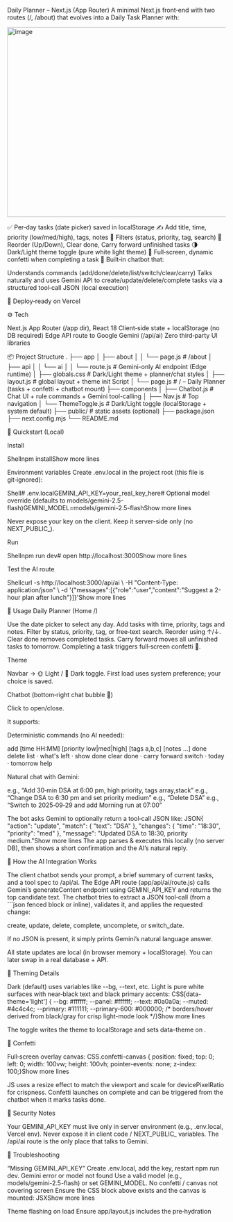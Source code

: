 Daily Planner – Next.js (App Router)
A minimal Next.js front‑end with two routes (/, /about) that evolves into a Daily Task Planner with:

<img width="910" height="437" alt="image" src="https://github.com/user-attachments/assets/d4f04274-38ff-4a18-ba42-853012caa01b" />

✅ Per‑day tasks (date picker) saved in localStorage
✍️ Add title, time, priority (low/med/high), tags, notes
🔎 Filters (status, priority, tag, search)
🔀 Reorder (Up/Down), Clear done, Carry forward unfinished tasks
🌗 Dark/Light theme toggle (pure white light theme)
🎉 Full‑screen, dynamic confetti when completing a task
🤖 Built‑in chatbot that:

Understands commands (add/done/delete/list/switch/clear/carry)
Talks naturally and uses Gemini API to create/update/delete/complete tasks via a structured tool‑call JSON (local execution)


🚀 Deploy‑ready on Vercel


⚙️ Tech

Next.js App Router (/app dir), React 18
Client‑side state + localStorage (no DB required)
Edge API route to Google Gemini (/api/ai)
Zero third‑party UI libraries


📦 Project Structure
.
├── app
│   ├── about
│   │   └── page.js          # /about
│   ├── api
│   │   └── ai
│   │       └── route.js     # Gemini-only AI endpoint (Edge runtime)
│   ├── globals.css          # Dark/Light theme + planner/chat styles
│   ├── layout.js            # global layout + theme init Script
│   └── page.js              # / – Daily Planner (tasks + confetti + chatbot mount)
├── components
│   ├── Chatbot.js           # Chat UI + rule commands + Gemini tool-calling
│   ├── Nav.js               # Top navigation
│   └── ThemeToggle.js       # Dark/Light toggle (localStorage + system default)
├── public/                  # static assets (optional)
├── package.json
├── next.config.mjs
└── README.md


🚀 Quickstart (Local)

Install

Shellnpm installShow more lines

Environment variables
Create .env.local in the project root (this file is git‑ignored):

Shell# .env.localGEMINI_API_KEY=your_real_key_here# Optional model override (defaults to models/gemini-2.5-flash)GEMINI_MODEL=models/gemini-2.5-flashShow more lines

Never expose your key on the client. Keep it server-side only (no NEXT_PUBLIC_).


Run

Shellnpm run dev# open http://localhost:3000Show more lines

Test the AI route

Shellcurl -s http://localhost:3000/api/ai \  -H "Content-Type: application/json" \  -d '{"messages":[{"role":"user","content":"Suggest a 2-hour plan after lunch"}]}'Show more lines

🧭 Usage
Daily Planner (Home /)

Use the date picker to select any day.
Add tasks with time, priority, tags and notes.
Filter by status, priority, tag, or free‑text search.
Reorder using ↑/↓.
Clear done removes completed tasks.
Carry forward moves all unfinished tasks to tomorrow.
Completing a task triggers full‑screen confetti 🎉.

Theme

Navbar → 🌞 Light / 🌙 Dark toggle.
First load uses system preference; your choice is saved.

Chatbot (bottom‑right chat bubble 💬)


Click to open/close.


It supports:

Deterministic commands (no AI needed):

add <text> [time HH:MM] [priority low|med|high] [tags a,b,c] [notes ...]
done <text>
delete <text>
list · what's left · show done
clear done · carry forward
switch <YYYY-MM-DD> · today · tomorrow
help


Natural chat with Gemini:

e.g., “Add 30‑min DSA at 6:00 pm, high priority, tags array,stack”
e.g., “Change DSA to 6:30 pm and set priority medium”
e.g., “Delete DSA”
e.g., “Switch to 2025‑09‑29 and add Morning run at 07:00”



The bot asks Gemini to optionally return a tool‑call JSON like:
JSON{  "action": "update",  "match": { "text": "DSA" },  "changes": { "time": "18:30", "priority": "med" },  "message": "Updated DSA to 18:30, priority medium."Show more lines
The app parses & executes this locally (no server DB), then shows a short confirmation and the AI’s natural reply.



🧠 How the AI Integration Works

The client chatbot sends your prompt, a brief summary of current tasks, and a tool spec to /api/ai.
The Edge API route (app/api/ai/route.js) calls Gemini’s generateContent endpoint using GEMINI_API_KEY and returns the top candidate text.
The chatbot tries to extract a JSON tool‑call (from a ```json fenced block or inline), validates it, and applies the requested change:

create, update, delete, complete, uncomplete, or switch_date.


If no JSON is present, it simply prints Gemini’s natural language answer.


All state updates are local (in browser memory + localStorage). You can later swap in a real database + API.


🎨 Theming Details

Dark (default) uses variables like --bg, --text, etc.
Light is pure white surfaces with near‑black text and black primary accents:
CSS[data-theme='light'] {  --bg: #ffffff;  --panel: #ffffff;  --text: #0a0a0a;  --muted: #4c4c4c;  --primary: #111111;  --primary-600: #000000;  /* borders/hover derived from black/gray for crisp light-mode look */}Show more lines

The toggle writes the theme to localStorage and sets data-theme on <html>.


🎉 Confetti

Full‑screen overlay canvas:
CSS.confetti-canvas {  position: fixed; top: 0; left: 0;  width: 100vw; height: 100vh;  pointer-events: none; z-index: 100;}Show more lines

JS uses a resize effect to match the viewport and scale for devicePixelRatio for crispness.
Confetti launches on complete and can be triggered from the chatbot when it marks tasks done.


🔐 Security Notes

Your GEMINI_API_KEY must live only in server environment (e.g., .env.local, Vercel env).
Never expose it in client code / NEXT_PUBLIC_ variables.
The /api/ai route is the only place that talks to Gemini.


🐛 Troubleshooting

“Missing GEMINI_API_KEY”
Create .env.local, add the key, restart npm run dev.
Gemini error or model not found
Use a valid model (e.g., models/gemini-2.5-flash) or set GEMINI_MODEL.
No confetti / canvas not covering screen
Ensure the CSS block above exists and the canvas is mounted:
JSX<canvas ref={canvasRef} className="confetti-canvas" aria-hidden="true" />Show more lines

Theme flashing on load
Ensure app/layout.js includes the pre‑hydration <Script id="theme-init" strategy="beforeInteractive"> that sets data-theme from localStorage or system preference.


☁️ Deploy on Vercel

Push to GitHub/GitLab/Bitbucket.
In Vercel → Project → Settings → Environment Variables:

GEMINI_API_KEY = <your_key>
(optional) GEMINI_MODEL = models/gemini-2.5-flash


Deploy (Vercel auto-detects Next.js: build next build, output .next).


🛠️ Customize

Models: switch GEMINI_MODEL in env without code changes.
Tool-calls: extend the JSON schema (e.g., support multiple actions in one response).
Persistence: replace localStorage with a DB and swap updateTasks/addTaskFromFields to call your API routes.
Streaming: upgrade /api/ai to stream tokens via ReadableStream for live typing.


📝 License
Use it freely for personal or internal projects. Add your preferred license (e.g., MIT) if you plan to share/distribute.

🙌 Credits

Built with Next.js App Router, React 18.
Confetti written with HTML Canvas (no deps).
Chatbot combines deterministic commands and Gemini for natural language and structured tool‑calls.
